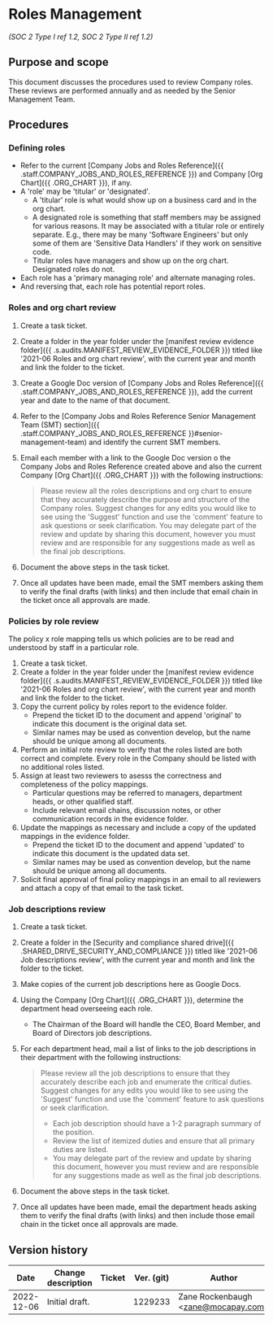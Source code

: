 # Roles Management
_(SOC 2 Type I ref 1.2, SOC 2 Type II ref 1.2)_

## Purpose and scope

This document discusses the procedures used to review Company <term>roles</term>. These reviews are performed annually and as needed by the <role>Senior Management Team</role>.

## Procedures

### Defining roles

* Refer to the current [Company Jobs and Roles Reference]({{ .staff.COMPANY_JOBS_AND_ROLES_REFERENCE }}) and Company [Org Chart]({{ .ORG_CHART }}), if any.
* A 'role' may be 'titular' or 'designated'.
  * A 'titular' role is what would show up on a business card and in the org chart.
  * A designated role is something that staff members may be assigned for various reasons. It may be associated with a titular role or entirely separate. E.g., there may be many 'Software Engineers' but only some of them are 'Sensitive Data Handlers' if they work on sensitive code.
  * Titular roles have managers and show up on the org chart. Designated roles do not.
* Each role has a 'primary managing role' and alternate managing roles.
* And reversing that, each role has potential report roles.

### Roles and org chart review

1. Create a task ticket.
2. Create a folder in the year folder under the [manifest review evidence folder]({{ .s.audits.MANIFEST_REVIEW_EVIDENCE_FOLDER }}) titled like '2021-06 Roles and org chart review', with the current year and month and link the folder to the ticket.
3. Create a Google Doc version of [Company Jobs and Roles Reference]({{ .staff.COMPANY_JOBS_AND_ROLES_REFERENCE }}), add the current year and date to the name of that document.
4. Refer to the [Company Jobs and Roles Reference Senior Management Team (SMT) section]({{ .staff.COMPANY_JOBS_AND_ROLES_REFERENCE }}#senior-management-team) and identify the current SMT members.
5. Email each member with a link to the Google Doc version o the Company Jobs and Roles Reference created above and also the current Company [Org Chart]({{ .ORG_CHART }}) with the following instructions:
   > Please review all the roles descriptions and org chart to ensure that they accurately describe the purpose and structure of the Company roles. Suggest changes for any edits you would like to see using the 'Suggest' function and use the 'comment' feature to ask questions or seek clarification.
   > You may delegate part of the review and update by sharing this document, however you must review and are responsible for any suggestions made as well as the final job descriptions.

6. Document the above steps in the task ticket.
7. Once all updates have been made, email the SMT members asking them to verify the final drafts (with links) and then include that email chain in the ticket once all approvals are made.

### Policies by role review

The policy x role mapping tells us which policies are to be read and understood by staff in a particular role.

1. Create a task ticket.
2. Create a folder in the year folder under the [manifest review evidence folder]({{ .s.audits.MANIFEST_REVIEW_EVIDENCE_FOLDER }}) titled like '2021-06 Roles and org chart review', with the current year and month and link the folder to the ticket.
3. Copy the current policy by roles report to the evidence folder.
   - Prepend the ticket ID to the document and append 'original' to indicate this document is the original data set. 
   - Similar names may be used as convention develop, but the name should be unique among all documents.
4. Perform an initial rote review to verify that the roles listed are both correct and complete. Every role in the Company should be listed with no additional roles listed.
5. Assign at least two reviewers to asesss the correctness and completeness of the policy mappings.
   - Particular questions may be referred to managers, department heads, or other qualified staff.
   - Include relevant email chains, discussion notes, or other communication records in the evidence folder.
6. Update the mappings as necessary and include a copy of the updated mappings in the evidence folder.
   - Prepend the ticket ID to the document and append 'updated' to indicate this document is the updated data set. 
   - Similar names may be used as convention develop, but the name should be unique among all documents.
7. Solicit final approval of final policy mappings in an email to all reviewers and attach a copy of that email to the task ticket.

### Job descriptions review

1. Create a task ticket.
2. Create a folder in the [Security and compliance shared drive]({{ .SHARED_DRIVE_SECURITY_AND_COMPLIANCE }}) titled like '2021-06 Job descriptions review', with the current year and month and link the folder to the ticket.
3. Make copies of the current job descriptions here as Google Docs.
4. Using the Company [Org Chart]({{ .ORG_CHART }}), determine the department head overseeing each role.
   * The <role>Chairman of the Board</role> will handle the CEO, Board Member, and Board of Directors job descriptions.
5. For each department head, mail a list of links to the job descriptions in their department with the following instructions:
   > Please review all the job descriptions to ensure that they accurately describe each job and enumerate the critical duties. Suggest changes for any edits you would like to see using the 'Suggest' function and use the 'comment' feature to ask questions or seek clarification.
   > * Each job description should have a 1-2 paragraph summary of the position.
   > * Review the list of itemized duties and ensure that all primary duties are listed.
   > * You may delegate part of the review and update by sharing this document, however you must review and are responsible for any suggestions made as well as the final job descriptions.

6. Document the above steps in the task ticket.
7. Once all updates have been made, email the department heads asking them to verify the final drafts (with links) and then include those email chain in the ticket once all approvals are made.

## Version history

Date | Change description | Ticket | Ver. (git) | Author | Reviewed by
-----|--------------------|--------|------------|--------|-------------
2022-12-06 | Initial draft. | | 1229233 | Zane Rockenbaugh &lt;zane@mocapay.com&gt; |
